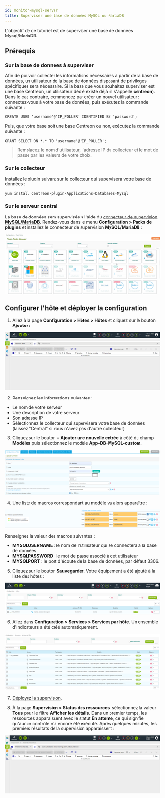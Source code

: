 ```yaml
---
id: monitor-mysql-server
title: Superviser une base de données MySQL ou MariaDB
---
```


L'objectif de ce tutoriel est de superviser une base de données Mysql/MariaDB.

## Prérequis

### Sur la base de données à superviser

Afin de pouvoir collecter les informations nécessaires à partir de la base de données, un utilisateur de la base de données disposant de privilèges spécifiques sera nécessaire. Si la base que vous souhaitez superviser est une base Centreon, un utilisateur dédié existe déjà (il s'appelle **centreon**). Dans le cas contraire, commencez par créer un nouvel utilisateur : connectez-vous à votre base de données, puis exécutez la commande suivante :

```shell
CREATE USER 'username'@'IP_POLLER' IDENTIFIED BY 'password';
```

Puis, que votre base soit une base Centreon ou non, exécutez la commande suivante :

```shell
GRANT SELECT ON *.* TO 'username'@'IP_POLLER';
```

> Remplacez le nom d'utilisateur, l'adresse IP du collecteur et le mot de passe par les valeurs de votre choix.

### Sur le collecteur

Installez le plugin suivant sur le collecteur qui supervisera votre base de données :

``` shell
yum install centreon-plugin-Applications-Databases-Mysql
```

### Sur le serveur central

La base de données sera supervisée à l'aide du [connecteur de supervision **MySQL/MariaDB**](/pp/integrations/plugin-packs/procedures/applications-databases-mysql).
Rendez-vous dans le menu **Configuration > Packs de plugins** et installez le connecteur de supervision **MySQL/MariaDB** :

![image](../assets/getting-started/quick_start_mysql_0.gif)

## Configurer l'hôte et déployer la configuration

1. Allez à la page **Configuration > Hôtes > Hôtes** et cliquez sur le bouton **Ajouter** :

  ![image](../assets/getting-started/quick_start_mysql_1a.gif)

2. Renseignez les informations suivantes :

  * Le nom de votre serveur
  * Une description de votre serveur
  * Son adresse IP
  * Sélectionnez le collecteur qui supervisera votre base de données (laissez "Central" si vous n'avez pas d'autre collecteur)

3. Cliquez sur le bouton **+ Ajouter une nouvelle entrée** à côté du champ **Modèles** puis sélectionnez le modèle
**App-DB-MySQL-custom**.

  ![image](../assets/getting-started/quick_start_mysql_1a.png)

4. Une liste de macros correspondant au modèle va alors apparaître :

  ![image](../assets/getting-started/quick_start_mysql_1b.png)

  Renseignez la valeur des macros suivantes :

  * **MYSQLUSERNAME** : le nom de l'utilisateur qui se connectera à la base de données.
  * **MYSQLPASSWORD** : le mot de passe associé à cet utilisateur.
  * **MYSQLPORT** : le port d'écoute de la base de données, par défaut 3306.

5. Cliquez sur le bouton **Sauvegarder**. Votre équipement a été ajouté à la liste des hôtes :

  ![image](../assets/getting-started/quick_start_mysql_2.png)

6. Allez dans **Configuration > Services > Services par hôte**. Un ensemble d'indicateurs a été créé automatiquement.

  ![image](../assets/getting-started/quick_start_mysql_3.png)

7. [Déployez la supervision](first-supervision.md#déployer-une-configuration).

8. À la page **Supervision > Status des ressources**, sélectionnez la valeur **Tous** pour le
filtre **Afficher les détails**. Dans un premier temps, les ressources apparaissent avec le statut **En attente**, ce qui signifie qu'aucun contrôle n'a encore été exécuté. Après quelques minutes, les premiers résultats de la supervision apparaissent :

  ![image](../assets/getting-started/quick_start_mysql_4.gif)